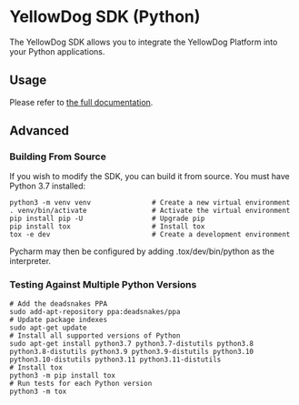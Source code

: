 # YellowDog SDK (Python)

The YellowDog SDK allows you to integrate the YellowDog Platform into your Python applications.

## Usage

Please refer to [the full documentation](https://docs.yellowdog.co/api/python/index.html).

## Advanced

### Building From Source

If you wish to modify the SDK, you can build it from source. You must have Python 3.7 installed:

```shell
python3 -m venv venv               # Create a new virtual environment
. venv/bin/activate                # Activate the virtual environment
pip install pip -U                 # Upgrade pip
pip install tox                    # Install tox
tox -e dev                         # Create a development environment
```

Pycharm may then be configured by adding .tox/dev/bin/python as the interpreter.

### Testing Against Multiple Python Versions

```shell
# Add the deadsnakes PPA
sudo add-apt-repository ppa:deadsnakes/ppa
# Update package indexes
sudo apt-get update
# Install all supported versions of Python                                              
sudo apt-get install python3.7 python3.7-distutils python3.8 python3.8-distutils python3.9 python3.9-distutils python3.10 python3.10-distutils python3.11 python3.11-distutils 
# Install tox
python3 -m pip install tox  
# Run tests for each Python version                                             
python3 -m tox                                                           
```